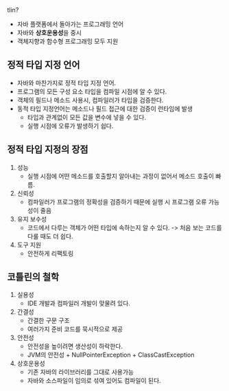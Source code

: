 
tlin?
- 자바 플랫폼에서 돌아가는 프로그래밍 언어
- 자바와 **상호운용성**을 중시
- 객체지향과 함수형 프로그래밍 모두 지원

## 정적 타입 지정 언어
- 자바와 마찬가지로 정적 타입 지정 언어.
- 프로그램의 모든 구성 요소 타입을 컴파일 시점에 알 수 있다.
- 객체의 필드나 메소드 사용시, 컴파일러가 타입을 검증한다.
- 동적 타입 지정언어는 메소드나 필드 접근에 대한 검증이 런타임에 발생
    - 타입과 관계없이 모든 값을 변수에 넣을 수 있다.
    - 실행 시점에 오류가 발생하기 쉽다.

## 정적 타입 지정의 장점
1. 성능
    - 실행 시점에 어떤 메소드를 호출할지 알아내는 과정이 없어서 메소드 호출이 빠름.
2. 신뢰성
    - 컴파일러가 프로그램의 정확성을 검증하기 때문에 실행 시 프로그램 오류 가능성이 줄음
3. 유지 보수성
    - 코드에서 다루는 객체가 어떤 타입에 속하는지 알 수 있다. -> 처음 보는 코드를 다룰 때도 더 쉽다.
4. 도구 지원
    - 안전하게 리팩토링

## 코틀린의 철학
1. 실용성
    - IDE 개발과 컴파일러 개발이 맞물려 있다.
2. 간결성
    - 간결한 구문 구조
    - 여러가지 준비 코드를 묵시적으로 제공
3. 안전성
    - 안전성을 높이려면 생산성이 하락한다.
    - JVM의 안전성 + NullPointerException + ClassCastException
4. 상호운용성
    - 기존 자바의 라이브러리를 그대로 사용가능
    - 자바와 소스파일이 임의로 섞여 있어도 컴파일이 된다.


